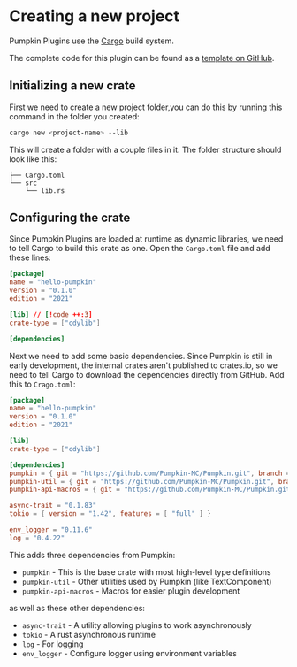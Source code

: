 # Creating a new project
Pumpkin Plugins use the [Cargo](https://doc.rust-lang.org/book/ch01-03-hello-cargo.html) build system.

The complete code for this plugin can be found as a [template on GitHub](https://github.com/vyPal/Hello-Pumpkin).

## Initializing a new crate
First we need to create a new project folder,you can do this by running this command in the folder you created:
```bash
cargo new <project-name> --lib
```
This will create a folder with a couple files in it. The folder structure should look like this:
```
├── Cargo.toml
└── src
    └── lib.rs
```

## Configuring the crate
Since Pumpkin Plugins are loaded at runtime as dynamic libraries, we need to tell Cargo to build this crate as one. Open the `Cargo.toml` file and add these lines:
```toml
[package]
name = "hello-pumpkin"
version = "0.1.0"
edition = "2021"

[lib] // [!code ++:3]
crate-type = ["cdylib"]

[dependencies]
```

Next we need to add some basic dependencies. Since Pumpkin is still in early development, the internal crates aren't published to crates.io, so we need to tell Cargo to download the dependencies directly from GitHub. Add this to `Crago.toml`:
```toml
[package]
name = "hello-pumpkin"
version = "0.1.0"
edition = "2021"

[lib]
crate-type = ["cdylib"]

[dependencies]
pumpkin = { git = "https://github.com/Pumpkin-MC/Pumpkin.git", branch = "master", package = "pumpkin" } // [!code ++:9]
pumpkin-util = { git = "https://github.com/Pumpkin-MC/Pumpkin.git", branch = "master", package = "pumpkin-util" }
pumpkin-api-macros = { git = "https://github.com/Pumpkin-MC/Pumpkin.git", branch = "master", package = "pumpkin-api-macros" }

async-trait = "0.1.83"
tokio = { version = "1.42", features = [ "full" ] }

env_logger = "0.11.6"
log = "0.4.22"
```

This adds three dependencies from Pumpkin:
- `pumpkin` - This is the base crate with most high-level type definitions
- `pumpkin-util` - Other utilities used by Pumpkin (like TextComponent)
- `pumpkin-api-macros` - Macros for easier plugin development

as well as these other dependencies:
- `async-trait` - A utility allowing plugins to work asynchronously
- `tokio` - A rust asynchronous runtime
- `log` - For logging
- `env_logger` - Configure logger using environment variables
